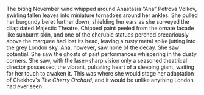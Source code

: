 The biting November wind whipped around Anastasia “Ana” Petrova Volkov, swirling fallen leaves into miniature tornadoes around her ankles.  She pulled her burgundy beret further down, shielding her ears as she surveyed the dilapidated Majestic Theatre.  Chipped paint peeled from the ornate facade like sunburnt skin, and one of the cherubic statues perched precariously above the marquee had lost its head, leaving a rusty metal spike jutting into the grey London sky.  Ana, however, saw none of the decay.  She saw potential.  She saw the ghosts of past performances whispering in the dusty corners.  She saw, with the laser-sharp vision only a seasoned theatrical director possessed, the vibrant, pulsating heart of a sleeping giant, waiting for her touch to awaken it. This was where she would stage her adaptation of Chekhov's *The Cherry Orchard*, and it would be unlike anything London had ever seen.
